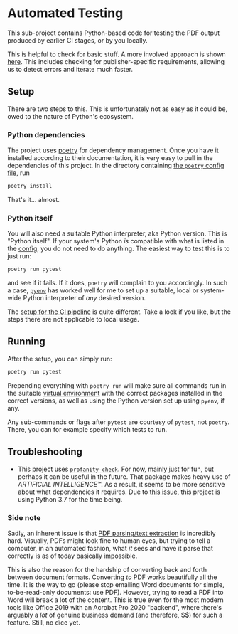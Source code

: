 # Automated Testing

This sub-project contains Python-based code for testing the PDF output produced by
earlier CI stages, or by you locally.

This is helpful to check for basic stuff.
A more involved approach is shown [here](https://blog.martisak.se/2020/05/16/latex-test-cases/).
This includes checking for publisher-specific requirements, allowing us to detect errors
and iterate much faster.

## Setup

There are two steps to this.
This is unfortunately not as easy as it could be, owed to the nature of Python's
ecosystem.

### Python dependencies

The project uses [poetry](https://python-poetry.org/docs/#installation) for dependency
management.
Once you have it installed according to their documentation, it is very easy to pull in
the dependencies of this project.
In the directory containing [the `poetry` config file](poetry-config), run

```bash
poetry install
```

That's it... almost.

### Python itself

You will also need a suitable Python interpreter, aka Python version.
This is "Python itself".
If your system's Python *is* compatible with what is listed in the [config](poetry-config),
you do not need to do anything.
The easiest way to test this is to just run:

```bash
poetry run pytest
```

and see if it fails.
If it does, `poetry` will complain to you accordingly.
In such a case, [`pyenv`](https://github.com/pyenv/pyenv) has worked well for me to set
up a suitable, local or system-wide Python interpreter of *any* desired version.

The [setup for the CI pipeline](../.gitlab-ci.yml) is quite different.
Take a look if you like, but the steps there are not applicable to local usage.

## Running

After the setup, you can simply run:

```bash
poetry run pytest
```

Prepending everything with `poetry run` will make sure all commands run in the suitable
[virtual environment](https://docs.python.org/3/tutorial/venv.html) with the correct
packages installed in the correct versions, as well as using the Python version set up
using `pyenv`, if any.

Any sub-commands or flags after `pytest` are courtesy of `pytest`, not `poetry`.
There, you can for example specify which tests to run.

## Troubleshooting

- This project uses [`profanity-check`](https://pypi.org/project/profanity-check/).
  For now, mainly just for fun, but perhaps it can be useful in the future.
  That package makes heavy use of *ARTIFICIAL INTELLIGENCE™*.
  As a result, it seems to be more sensitive about what dependencies it requires.
  Due to [this issue](https://github.com/vzhou842/profanity-check/issues/15), this
  project is using Python 3.7 for the time being.

### Side note

Sadly, an inherent issue is that [PDF parsing/text extraction](https://news.ycombinator.com/item?id=22473263)
is incredibly hard.
Visually, PDFs might look fine to human eyes, but trying to tell a computer, in an
automated fashion, what *it* sees and have it parse that correctly is as of today
basically impossible.

This is also the reason for the hardship of converting back and forth between document
formats.
Converting *to* PDF works beautifully all the time.
It is the way to go (please stop emailing Word documents for simple, to-be-read-only
documents: use PDF).
However, trying to read a PDF into Word will break a lot of the content.
This is true even for the most modern tools like Office 2019 with an Acrobat Pro 2020
"backend", where there's arguably a *lot* of genuine business demand (and therefore, $$)
for such a feature.
Still, no dice yet.

[poetry-config]: pyproject.toml

